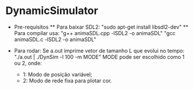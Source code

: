 # DynamicSimulator

* Pre-requisitos
** Para baixar SDL2:
	"sudo apt-get install libsdl2-dev"
** Para compilar usa:
	"g++ animaSDL.cpp -lSDL2 -o animaSDL"
	"gcc animaSDL.c -lSDL2 -o animaSDL"
	
* Para rodar:
	Se a.out imprime vetor de tamanho L que evolui no tempo:
	"./a.out | ./DynSim -l 100 -m MODE"
	MODE pode ser escolhido como 1 ou 2, onde:
	- 1: Modo de posição variável;
	- 2: Modo de rede fixa para plotar cor.
